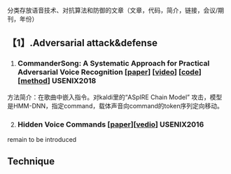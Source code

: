 分类存放语音技术、对抗算法和防御的文章（文章，代码，简介，链接，会议/期刊，年份）

## 【1】.Adversarial attack&defense
1. ### CommanderSong: A Systematic Approach for Practical Adversarial Voice Recognition [[paper](https://www.usenix.org/system/files/conference/usenixsecurity18/sec18-yuan.pdf)]  [[video](https://www.usenix.org/conference/usenixsecurity18/presentation/yuan-xuejing)] [[code]()] [[method]()] USENIX2018</br>
  方法简介：在歌曲中嵌入指令。对kaldi里的“ASpIRE Chain Model” 攻击，模型是HMM-DNN，指定command，载体声音向command的token序列定向移动。

2. ### Hidden Voice Commands [[paper](https://security.cs.georgetown.edu/~tavish/hvc_usenix.pdf)][[vedio](https://www.usenix.org/conference/usenixsecurity16/technical-sessions/presentation/carlini)] USENIX2016</br>
remain to be introduced

## Technique
